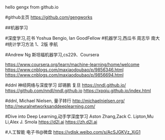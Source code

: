 
hello gengx from github.io

#github主页
https://github.com/gengworks



##机器学习

#深度学习,花书 Yoshua Bengio, Ian GoodFellow
#机器学习,西瓜书 周志华 南大
#统计学习方法 1、2版 李航

#Andrew Ng 斯坦福机器学习,cs229、Coursera

https://www.coursera.org/learn/machine-learning/home/welcome
https://www.cnblogs.com/maxiaodoubao/p/9856346.html
https://www.cnblogs.com/maxiaodoubao/p/9856694.html

#ddnl 神经网络与深度学习 邱锡鹏 复旦
https://nndl.github.io/
https://github.com/nndl/nndl.github.io
https://xpqiu.github.io/index.html

#ddnl, Michael Nielsen, 量子转行
http://michaelnielsen.org/
http://neuralnetworksanddeeplearning.com/

#Dive into Deep Learning,动手学深度学习
Aston Zhang,Zack C. Lipton,Mu Li,Alex J. Smola
https://d2l.ai
https://zh.d2l.ai

#人工智能 电子书@微盘
https://vdisk.weibo.com/s/AcSJGKVz_XjG1


